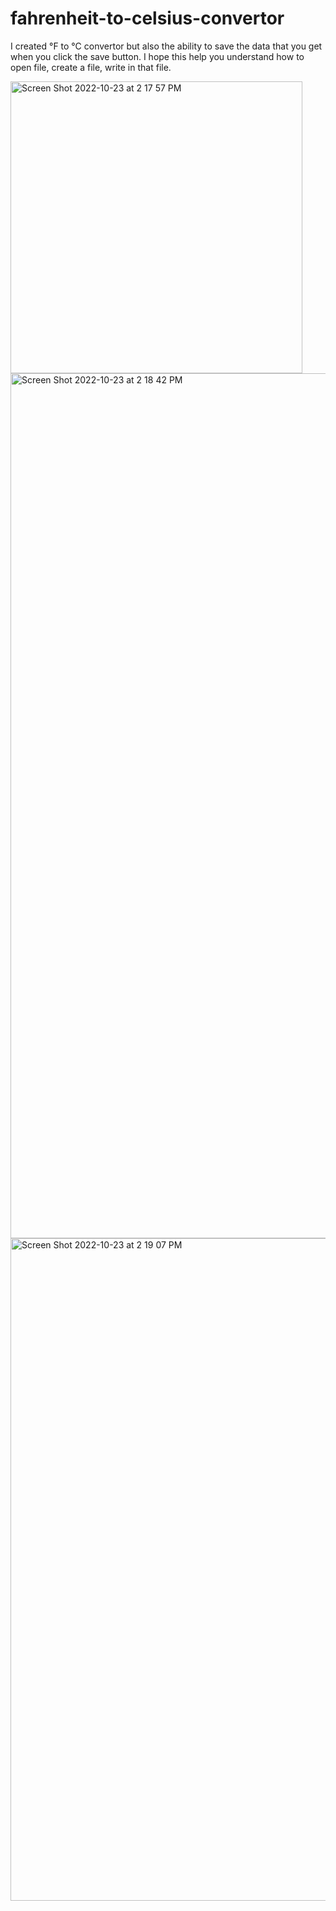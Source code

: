 # fahrenheit-to-celsius-convertor

I created °F to °C convertor but also the ability to save the data that you get when you click the save button. I hope this help you understand how to open file, create a file, write in that file.

<img width="467" alt="Screen Shot 2022-10-23 at 2 17 57 PM" src="https://user-images.githubusercontent.com/116392635/197416490-5b39ce76-957b-418b-be43-f9624fcc959a.png">
<img width="1384" alt="Screen Shot 2022-10-23 at 2 18 42 PM" src="https://user-images.githubusercontent.com/116392635/197416495-7966516c-40a7-4956-9cea-b76625c18a6d.png">
<img width="1060" alt="Screen Shot 2022-10-23 at 2 19 07 PM" src="https://user-images.githubusercontent.com/116392635/197416498-c1a1d97f-1967-4951-bce3-12b8e19137e7.png">
